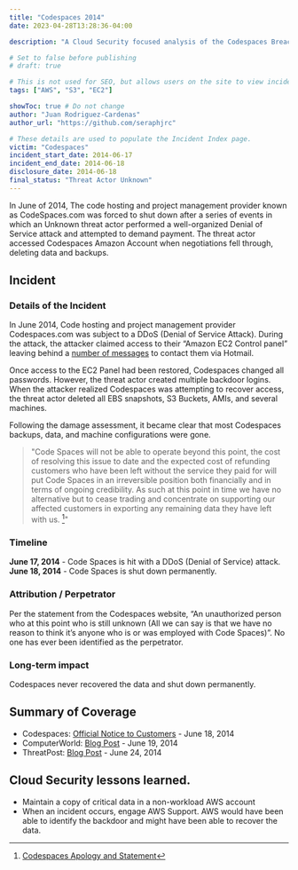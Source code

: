 ```yaml
---
title: "Codespaces 2014"
date: 2023-04-28T13:28:36-04:00

description: "A Cloud Security focused analysis of the Codespaces Breach in 2014"

# Set to false before publishing
# draft: true

# This is not used for SEO, but allows users on the site to view incidents by keyword
tags: ["AWS", "S3", "EC2"]

showToc: true # Do not change
author: "Juan Rodriguez-Cardenas"
author_url: "https://github.com/seraphjrc"

# These details are used to populate the Incident Index page.
victim: "Codespaces"
incident_start_date: 2014-06-17
incident_end_date: 2014-06-18
disclosure_date: 2014-06-18
final_status: "Threat Actor Unknown"
---
```


In June of 2014, The code hosting and project management provider known as CodeSpaces.com was forced to shut down after a series of events in which an Unknown threat actor performed a well-organized Denial of Service attack and attempted to demand payment. The threat actor accessed Codespaces Amazon Account when negotiations fell through, deleting data and backups.

## Incident

### Details of the Incident

In June 2014, Code hosting and project management provider Codespaces.com was subject to a DDoS (Denial of Service Attack).  During the attack, the attacker claimed access to their “Amazon EC2 Control panel” leaving behind a [number of messages](https://web.archive.org/web/20140618165208/http://www.codespaces.com/) to contact them via Hotmail.

Once access to the EC2 Panel had been restored, Codespaces changed all passwords. However, the threat actor created multiple backdoor logins. When the attacker realized Codespaces was attempting to recover access, the threat actor deleted all EBS snapshots, S3 Buckets, AMIs, and several machines.

Following the damage assessment, it became clear that most Codespaces backups, data, and machine configurations were gone.

> "Code Spaces will not be able to operate beyond this point, the cost of resolving this issue to date and the expected cost of refunding customers who have been left without the service they paid for will put Code Spaces in an irreversible position both financially and in terms of ongoing credibility. As such at this point in time we have no alternative but to cease trading and concentrate on supporting our affected customers in exporting any remaining data they have left with us. [^1]"

### Timeline
**June 17, 2014** - Code Spaces is hit with a DDoS (Denial of Service) attack. \
**June 18, 2014** - Code Spaces is shut down permanently.

### Attribution / Perpetrator

Per the statement from the Codespaces website, “An unauthorized person who at this point who is still unknown (All we can say is that we have no reason to think it’s anyone who is or was employed with Code Spaces)”. No one has ever been identified as the perpetrator.

### Long-term impact

Codespaces never recovered the data and shut down permanently.

## Summary of Coverage

* Codespaces: [Official Notice to Customers](https://web.archive.org/web/20140618165208/http://www.codespaces.com/) - June 18, 2014
* ComputerWorld: [Blog Post](https://www.computerworld.com/article/2695663/hacker-puts--full-redundancy--code-hosting-firm-out-of-business.html) - June 19, 2014
* ThreatPost: [Blog Post](https://threatpost.com/hacker-puts-hosting-service-code-spaces-out-of-business/106761/) - June 24, 2014

## Cloud Security lessons learned.

* Maintain a copy of critical data in a non-workload AWS account
* When an incident occurs, engage AWS Support. AWS would have been able to identify the backdoor and might have been able to recover the data.

<!-- Footnotes themselves at the bottom. -->
[^1]: [Codespaces Apology and Statement](https://web.archive.org/web/20140618165208/http://www.codespaces.com/)


